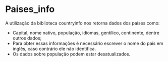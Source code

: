 # Paises_info

A utilização da biblioteca countryinfo nos retorna dados dos países como:
- Capital, nome nativo, população, idiomas, gentílico, continente, dentre outros dados;
- Para obter essas informações é necessário escrever o nome do país em inglês, caso contrário ele não identifica.
- Os dados sobre população podem estar desatualizados.
